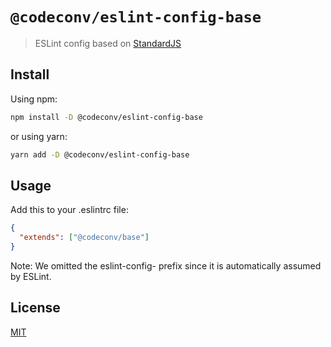 # `@codeconv/eslint-config-base`

> ESLint config based on [StandardJS](https://standardjs.com/)

## Install

Using npm:

```bash
npm install -D @codeconv/eslint-config-base
```

or using yarn:

```bash
yarn add -D @codeconv/eslint-config-base
```

## Usage

Add this to your .eslintrc file:

```json
{
  "extends": ["@codeconv/base"]
}
```

Note: We omitted the eslint-config- prefix since it is automatically assumed by ESLint.

## License

[MIT](LICENSE)
